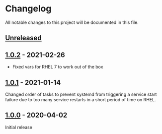 # Changelog

All notable changes to this project will be documented in this file.

## [Unreleased]

## [1.0.2] - 2021-02-26

* Fixed vars for RHEL 7 to work out of the box

## [1.0.1] - 2021-01-14

Changed order of tasks to prevent systemd from triggering a service
start failure due to too many service restarts in a short period of
time on RHEL.

## [1.0.0] - 2020-04-02

Initial release

[Unreleased]: https://github.com/nephosolutions/ansible-role-sshguard/compare/1.0.2...HEAD
[1.0.2]: https://github.com/nephosolutions/ansible-role-sshguard/compare/1.0.1...1.0.2
[1.0.1]: https://github.com/nephosolutions/ansible-role-sshguard/compare/1.0.0...1.0.1
[1.0.0]: https://github.com/nephosolutions/ansible-role-sshguard/releases/tag/1.0.0

